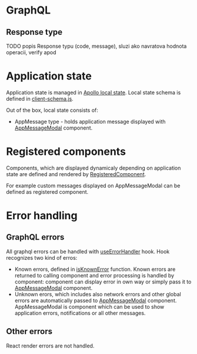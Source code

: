 # GraphQL

## Response type
TODO popis Response typu (code, message), sluzi ako navratova hodnota operacii, verify apod

# Application state

Application state is managed in [Apollo local state](https://www.apollographql.com/docs/react/data/local-state/). Local state schema is defined in [client-schema.js](../blob/master/lib/client-schema.js).

Out of the box, local state consists of:
* AppMessage type - holds application message displayed with [AppMessageModal](../blob/master/components/AppMessageModal.jsx) component.

# Registered components

Components, which are displayed dynamicaly depending on application state are defined and rendered by [RegisteredComponent](../blob/master/lib/hocs.js).

For example custom messages displayed on AppMessageModal can be defined as registered component.

# Error handling

## GraphQL errors
All graphql errors can be handled with [useErrorHandler](../blob/master/lib/hooks.js) hook. Hook recognizes two kind of erros: 
* Known errors, defined in [isKnownError](../blob/master/lib/utils.js) function. Known errors are returned to calling component and error processing is handled by component: component can display error in own way or simply pass it to [AppMessageModal](../blob/master/components/AppMessageModal.jsx) component.
* Unknown erors, which includes also network errors and other global errors are automatically passed to [AppMessageModal](../blob/master/components/AppMessageModal.jsx) component. AppMessageModal is component which can be used to show application errors, notifications or all other messages.

## Other errors
React render errors are not handled.


